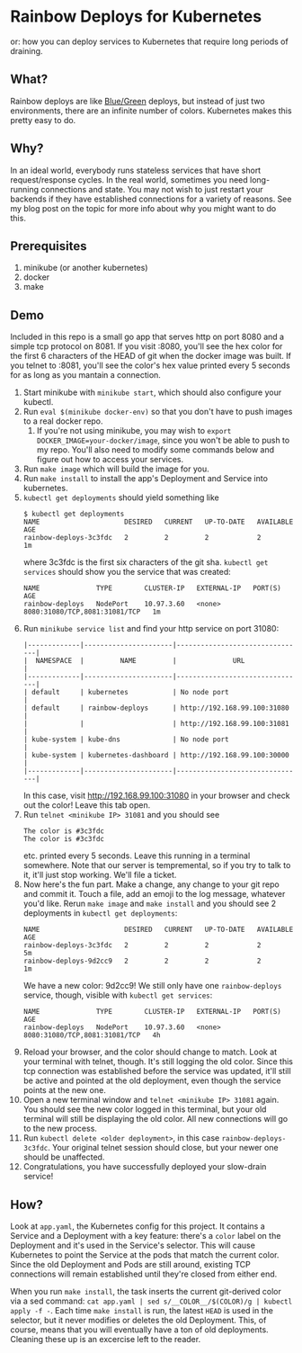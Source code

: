 # Rainbow Deploys for Kubernetes

or: how you can deploy services to Kubernetes that require long periods of draining.

## What?

Rainbow deploys are like [Blue/Green](https://martinfowler.com/bliki/BlueGreenDeployment.html) deploys, but instead of just two environments, there are an infinite number of colors.  Kubernetes makes this pretty easy to do.

## Why?

In an ideal world, everybody runs stateless services that have short request/response cycles.  In the real world, sometimes you need long-running connections and state.  You may not wish to just restart your backends if they have established connections for a variety of reasons.  See my blog post on the topic for more info about why you might want to do this.

## Prerequisites

1. minikube (or another kubernetes)
2. docker
3. make

## Demo

Included in this repo is a small go app that serves http on port 8080 and a simple tcp protocol on 8081.  If you visit :8080, you'll see the hex color for the first 6 characters of the HEAD of git when the docker image was built.  If you telnet to :8081, you'll see the color's hex value printed every 5 seconds for as long as you mantain a connection.

1. Start minikube with `minikube start`, which should also configure your kubectl.
1. Run `eval $(minikube docker-env)` so that you don't have to push images to a real docker repo.
    1. If you're not using minikube, you may wish to `export DOCKER_IMAGE=your-docker/image`, since you won't be able to push to my repo.  You'll also need to modify some commands below and figure out how to access your services.
1. Run `make image` which will build the image for you.
1. Run `make install` to install the app's Deployment and Service into kubernetes.
1. `kubectl get deployments` should yield something like
    ```
    $ kubectl get deployments
    NAME                     DESIRED   CURRENT   UP-TO-DATE   AVAILABLE   AGE
    rainbow-deploys-3c3fdc   2         2         2            2           1m
    ```
    where 3c3fdc is the first six characters of the git sha.  `kubectl get services` should show you the service that was created:
    ```
    NAME              TYPE        CLUSTER-IP   EXTERNAL-IP   PORT(S)                         AGE
    rainbow-deploys   NodePort    10.97.3.60   <none>        8080:31080/TCP,8081:31081/TCP   1m
    ```
1. Run `minikube service list` and find your http service on port 31080: 
    ```
    |-------------|----------------------|--------------------------------|
    |  NAMESPACE  |         NAME         |              URL               |
    |-------------|----------------------|--------------------------------|
    | default     | kubernetes           | No node port                   |
    | default     | rainbow-deploys      | http://192.168.99.100:31080    |
    |             |                      | http://192.168.99.100:31081    |
    | kube-system | kube-dns             | No node port                   |
    | kube-system | kubernetes-dashboard | http://192.168.99.100:30000    |
    |-------------|----------------------|--------------------------------|
    ```
    In this case, visit http://192.168.99.100:31080 in your browser and check out the color!  Leave this tab open.
1. Run `telnet <minikube IP> 31081` and you should see
    ```
    The color is #3c3fdc
    The color is #3c3fdc
    ```
    etc. printed every 5 seconds.  Leave this running in a terminal somewhere.  Note that our server is tempremental, so if you try to talk to it, it'll just stop working.  We'll file a ticket.
1. Now here's the fun part.  Make a change, any change to your git repo and commit it.  Touch a file, add an emoji to the log message, whatever you'd like.  Rerun `make image` and `make install` and you should see 2 deployments in `kubectl get deployments`:
    ```
    NAME                     DESIRED   CURRENT   UP-TO-DATE   AVAILABLE   AGE
    rainbow-deploys-3c3fdc   2         2         2            2           5m
    rainbow-deploys-9d2cc9   2         2         2            2           1m
    ```
    We have a new color: 9d2cc9!  We still only have one `rainbow-deploys` service, though, visible with `kubectl get services`:
    ```
    NAME              TYPE        CLUSTER-IP   EXTERNAL-IP   PORT(S)                         AGE
    rainbow-deploys   NodePort    10.97.3.60   <none>        8080:31080/TCP,8081:31081/TCP   4h
    ```
1. Reload your browser, and the color should change to match.  Look at your terminal with telnet, though.  It's still logging the old color.  Since this tcp connection was established before the service was updated, it'll still be active and pointed at the old deployment, even though the service points at the new one.
1. Open a new terminal window and `telnet <minikube IP> 31081` again.  You should see the new color logged in this terminal, but your old terminal will still be displaying the old color. All new connections will go to the new process.
1. Run `kubectl delete <older deployment>`, in this case `rainbow-deploys-3c3fdc`.  Your original telnet session should close, but your newer one should be unaffected.
1. Congratulations, you have successfully deployed your slow-drain service!

## How?

Look at `app.yaml`, the Kubernetes config for this project.  It contains a Service and a Deployment with a key feature:  there's a `color` label on the Deployment and it's used in the Service's selector.  This will cause Kubernetes to point the Service at the pods that match the current color.  Since the old Deployment and Pods are still around, existing TCP connections will remain established until they're closed from either end.

When you run `make install`, the task inserts the current git-derived color via a sed command: `cat app.yaml | sed s/__COLOR__/$(COLOR)/g | kubectl apply -f -`.  Each time `make install` is run, the latest `HEAD` is used in the selector, but it never modifies or deletes the old Deployment.  This, of course, means that you will eventually have a ton of old deployments.  Cleaning these up is an excercise left to the reader.